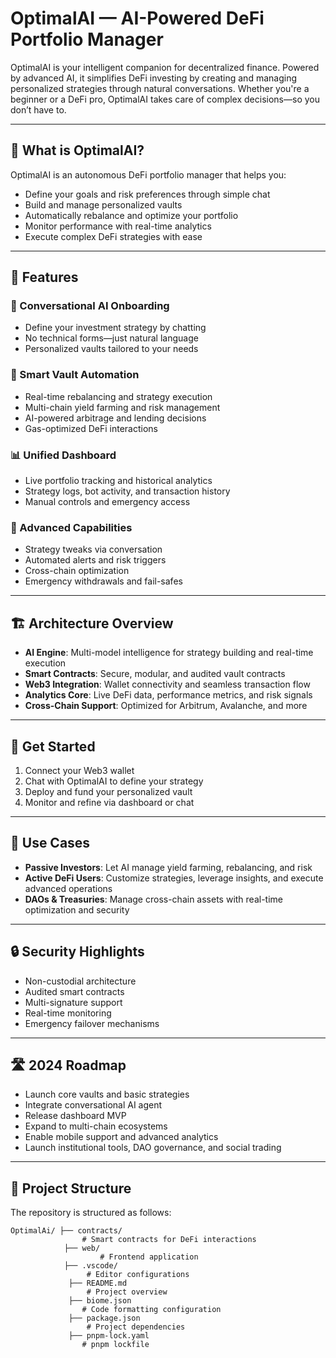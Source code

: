 # OptimalAI — AI-Powered DeFi Portfolio Manager

OptimalAI is your intelligent companion for decentralized finance. Powered by advanced AI, it simplifies DeFi investing by creating and managing personalized strategies through natural conversations. Whether you're a beginner or a DeFi pro, OptimalAI takes care of complex decisions—so you don’t have to.

---

## 🔑 What is OptimalAI?

OptimalAI is an autonomous DeFi portfolio manager that helps you:

- Define your goals and risk preferences through simple chat  
- Build and manage personalized vaults  
- Automatically rebalance and optimize your portfolio  
- Monitor performance with real-time analytics  
- Execute complex DeFi strategies with ease  

---

## 🌟 Features

### 💬 Conversational AI Onboarding  
- Define your investment strategy by chatting  
- No technical forms—just natural language  
- Personalized vaults tailored to your needs  

### 🧠 Smart Vault Automation  
- Real-time rebalancing and strategy execution  
- Multi-chain yield farming and risk management  
- AI-powered arbitrage and lending decisions  
- Gas-optimized DeFi interactions  

### 📊 Unified Dashboard  
- Live portfolio tracking and historical analytics  
- Strategy logs, bot activity, and transaction history  
- Manual controls and emergency access  

### 🚨 Advanced Capabilities  
- Strategy tweaks via conversation  
- Automated alerts and risk triggers  
- Cross-chain optimization  
- Emergency withdrawals and fail-safes  

---

## 🏗️ Architecture Overview

- **AI Engine**: Multi-model intelligence for strategy building and real-time execution  
- **Smart Contracts**: Secure, modular, and audited vault contracts  
- **Web3 Integration**: Wallet connectivity and seamless transaction flow  
- **Analytics Core**: Live DeFi data, performance metrics, and risk signals  
- **Cross-Chain Support**: Optimized for Arbitrum, Avalanche, and more  

---

## 🚀 Get Started

1. Connect your Web3 wallet  
2. Chat with OptimalAI to define your strategy  
3. Deploy and fund your personalized vault  
4. Monitor and refine via dashboard or chat  

---

## 🔧 Use Cases

- **Passive Investors**: Let AI manage yield farming, rebalancing, and risk  
- **Active DeFi Users**: Customize strategies, leverage insights, and execute advanced operations  
- **DAOs & Treasuries**: Manage cross-chain assets with real-time optimization and security  

---

## 🔒 Security Highlights

- Non-custodial architecture  
- Audited smart contracts  
- Multi-signature support  
- Real-time monitoring  
- Emergency failover mechanisms  

---

## 🛣️ 2024 Roadmap

- Launch core vaults and basic strategies  
- Integrate conversational AI agent  
- Release dashboard MVP  
- Expand to multi-chain ecosystems  
- Enable mobile support and advanced analytics  
- Launch institutional tools, DAO governance, and social trading  

---

## 📂 Project Structure

The repository is structured as follows:

    OptimalAi/ ├── contracts/ 
                    # Smart contracts for DeFi interactions 
                ├── web/ 
                        # Frontend application 
                ├── .vscode/
                     # Editor configurations
                 ├── README.md
                     # Project overview
                 ├── biome.json 
                    # Code formatting configuration
                 ├── package.json
                     # Project dependencies
                 ├── pnpm-lock.yaml 
                    # pnpm lockfile

